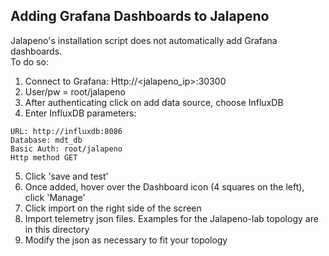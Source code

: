 ## Adding Grafana Dashboards to Jalapeno

Jalapeno's installation script does not automatically add Grafana dashboards.  
To do so:

1.  Connect to Grafana: Http://<jalapeno_ip>:30300
2.  User/pw = root/jalapeno 
3.	After authenticating click on add data source, choose InfluxDB
4.  Enter InfluxDB parameters:
```
URL: http://influxdb:8086
Database: mdt_db
Basic Auth: root/jalapeno
Http method GET
```
5.  Click 'save and test'
4.  Once added, hover over the Dashboard icon (4 squares on the left), click 'Manage'
5.	Click import on the right side of the screen
6.	Import telemetry json files.  Examples for the Jalapeno-lab topology are in this directory
7.  Modify the json as necessary to fit your topology



